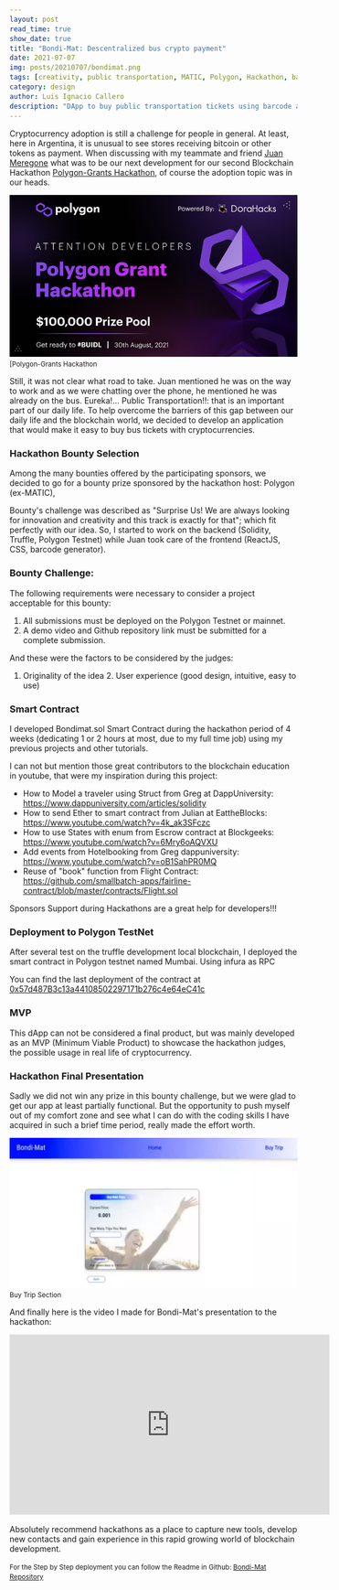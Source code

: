 ```yaml
---
layout: post
read_time: true
show_date: true
title: "Bondi-Mat: Descentralized bus crypto payment"
date: 2021-07-07
img: posts/20210707/bondimat.png
tags: [creativity, public transportation, MATIC, Polygon, Hackathon, barcode, blockchain, dApp]
category: design
author: Luis Ignacio Callero
description: "DApp to buy public transportation tickets using barcode and MATIC tokens"
---
```


Cryptocurrency adoption is still a challenge for people in general. At least, here in Argentina, it is unusual to see stores receiving bitcoin or other tokens as payment.
When discussing with my teammate and friend [Juan Meregone](https://www.linkedin.com/in/juanmeregone) what was to be our next development for our second Blockchain Hackathon [Polygon-Grants Hackathon](https://www.polygongrantshackathon.com/), of course the adoption topic was in our heads.

![Polygon-Grants Hackathon](./assets/img/posts/20210707/hackathon.png)
<small>[Polygon-Grants Hackathon</small>

Still, it was not clear what road to take. Juan mentioned he was on the way to work and as we were chatting over the phone, he mentioned he was already on the bus. Eureka!... Public Transportation!!: that is an important part of our daily life.
To help overcome the barriers of this gap between our daily life and the blockchain world, we decided to develop an application that would make it easy to buy bus tickets with cryptocurrencies.

### Hackathon Bounty Selection
Among the many bounties offered by the participating sponsors, we decided to go for a bounty prize sponsored by the hackathon host: Polygon (ex-MATIC), 

Bounty's challenge was described as "Surprise Us! We are always looking for innovation and creativity and this track is exactly for that"; which fit perfectly with our idea. So, I started to work on the backend (Solidity, Truffle, Polygon Testnet) while Juan took care of the frontend (ReactJS, CSS, barcode generator).

### Bounty Challenge:
The following requirements were necessary to consider a project acceptable for this bounty:
  1. All submissions must be deployed on the Polygon Testnet or mainnet.
  2. A demo video and Github repository link must be submitted for a complete submission.

And these were the factors to be considered by the judges:
  1. Originality of the idea
	2. User experience (good design, intuitive, easy to use)

### Smart Contract
I developed Bondimat.sol Smart Contract during the hackathon period of 4 weeks (dedicating 1 or 2 hours at most, due to my full time job) using my previous projects and other tutorials.

I can not but mention those great contributors to the blockchain education in youtube, that were my inspiration during this project:
 - How to Model a traveler using Struct from Greg at DappUniversity: https://www.dappuniversity.com/articles/solidity
 - How to send Ether to smart contract from Julian at EattheBlocks: https://www.youtube.com/watch?v=4k_ak3SFczc
 - How to use States with enum from Escrow contract at Blockgeeks: https://www.youtube.com/watch?v=6Mry6oAQVXU 
 - Add events from Hotelbooking from Greg dappuniversity: https://www.youtube.com/watch?v=oB1SahPR0MQ
 - Reuse of "book" function from Flight Contract: https://github.com/smallbatch-apps/fairline-contract/blob/master/contracts/Flight.sol

<tweet>Sponsors Support during Hackathons are a great help for developers!!!</tweet> 

### Deployment to Polygon TestNet
After several test on the truffle development local blockchain, I deployed the smart contract in Polygon testnet named Mumbai. Using infura as RPC

You can find the last deployment of the contract at [0x57d487B3c13a44108502297171b276c4e64eC41c](https://mumbai.polygonscan.com/address/0x57d487B3c13a44108502297171b276c4e64eC41c)


### MVP
This dApp can not be considered a final product, but was mainly developed as an MVP (Minimum Viable Product) to showcase the hackathon judges, the possible usage in real life of cryptocurrency.


### Hackathon Final Presentation
Sadly we did not win any prize in this bounty challenge, but we were glad to get our app at least partially functional. But the opportunity to push myself out of my comfort zone and see what I can do with the coding skills I have acquired in such a brief time period, really made the effort worth.

![Buying Tickets](./assets/img/posts/20210707/bondimat_buying.png)
<small>Buy Trip Section</small>

And finally here is the video I made for Bondi-Mat's presentation to the hackathon:

<iframe width="560" height="315" src="https://www.youtube.com/embed/AvGKibhzZx0" title="YouTube video player" frameborder="0" allow="accelerometer; autoplay; clipboard-write; encrypted-media; gyroscope; picture-in-picture" allowfullscreen></iframe>

<tweet>Absolutely recommend hackathons as a place to capture new tools, develop new contacts and gain experience in this rapid growing world of blockchain development.</tweet>

<small>For the Step by Step deployment you can follow the Readme in Github: [Bondi-Mat Repository](https://github.com/luigicallero/bondi-mat)</small>